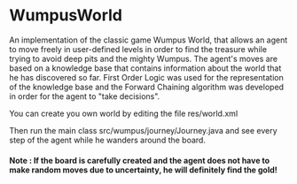 WumpusWorld
===========

An implementation of the classic game Wumpus World, that allows an agent to move freely in user-defined levels in order to find the treasure while trying to avoid deep pits and the mighty Wumpus.
The agent's moves are based on a knowledge base that contains information about the world that he has discovered so far. First Order Logic was used for the representation of the knowledge base and the Forward Chaining algorithm was developed in order for the agent to "take decisions".

You can create you own world by editing the file res/world.xml

Then run the main class src/wumpus/journey/Journey.java and see every step of the agent while he wanders around the board.


#### Note : If the board is carefully created and the agent does not have to make random moves due to uncertainty, he will definitely find the gold!
